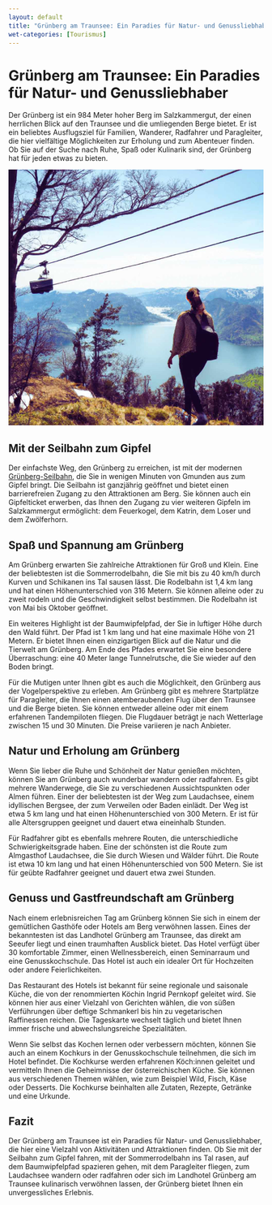 ```yaml
---
layout: default
title: "Grünberg am Traunsee: Ein Paradies für Natur- und Genussliebhaber"
wet-categories: [Tourismus]
---
```


# Grünberg am Traunsee: Ein Paradies für Natur- und Genussliebhaber

Der Grünberg ist ein 984 Meter hoher Berg im Salzkammergut, der einen
herrlichen Blick auf den Traunsee und die umliegenden Berge bietet. Er
ist ein beliebtes Ausflugsziel für Familien, Wanderer, Radfahrer und
Paragleiter, die hier vielfältige Möglichkeiten zur Erholung und zum
Abenteuer finden. Ob Sie auf der Suche nach Ruhe, Spaß oder Kulinarik
sind, der Grünberg hat für jeden etwas zu bieten.

![Grünberg am Traunsee: Ein Paradies für Natur- und Genussliebhaber](../assets/images/woman-hiking-gruenberg.jpg "Grünberg am Traunsee: Ein Paradies für Natur- und Genussliebhaber")

## Mit der Seilbahn zum Gipfel

Der einfachste Weg, den Grünberg zu erreichen, ist
mit der modernen
[Grünberg-Seilbahn](https://gruenberg.info/ "Grünberg am Traunsee"), die Sie in wenigen Minuten von Gmunden aus zum Gipfel bringt. Die Seilbahn ist ganzjährig geöffnet und
bietet einen barrierefreien Zugang zu den Attraktionen am Berg. Sie können auch ein Gipfelticket erwerben, das Ihnen den Zugang
zu vier weiteren Gipfeln im Salzkammergut ermöglicht: dem Feuerkogel,
dem Katrin, dem Loser und dem Zwölferhorn.

## Spaß und Spannung am Grünberg

Am Grünberg erwarten Sie zahlreiche Attraktionen für Groß und Klein.
Eine der beliebtesten ist die
Sommerrodelbahn, die Sie mit bis zu 40 km/h
durch Kurven und Schikanen ins Tal sausen lässt. Die Rodelbahn ist 1,4
km lang und hat einen Höhenunterschied von 316 Metern. Sie können
alleine oder zu zweit rodeln und die Geschwindigkeit selbst bestimmen.
Die Rodelbahn ist von Mai bis Oktober geöffnet.

Ein weiteres Highlight ist der Baumwipfelpfad, der Sie in luftiger Höhe durch
den Wald führt. Der Pfad ist 1 km lang und hat eine maximale Höhe von 21
Metern. Er bietet Ihnen einen einzigartigen Blick auf die Natur und die
Tierwelt am Grünberg. Am Ende des Pfades erwartet Sie eine besondere
Überraschung: eine 40 Meter lange Tunnelrutsche, die Sie wieder auf den
Boden bringt.

Für die Mutigen unter Ihnen gibt es auch die Möglichkeit, den Grünberg
aus der Vogelperspektive zu erleben. Am Grünberg gibt es mehrere Startplätze für Paragleiter, die Ihnen einen atemberaubenden Flug über den Traunsee und die Berge bieten. Sie können
entweder alleine oder mit einem erfahrenen Tandempiloten fliegen. Die
Flugdauer beträgt je nach Wetterlage zwischen 15 und 30 Minuten. Die
Preise variieren je nach Anbieter.

## Natur und Erholung am Grünberg

Wenn Sie lieber die Ruhe und Schönheit der Natur genießen möchten,
können Sie am Grünberg auch wunderbar wandern oder radfahren. Es gibt mehrere Wanderwege, die Sie zu verschiedenen
Aussichtspunkten oder Almen führen. Einer der beliebtesten ist der
Weg zum Laudachsee, einem idyllischen Bergsee, der
zum Verweilen oder Baden einlädt. Der Weg ist etwa 5 km lang und hat
einen Höhenunterschied von 300 Metern. Er ist für alle Altersgruppen
geeignet und dauert etwa eineinhalb Stunden.

Für Radfahrer gibt es ebenfalls mehrere Routen, die unterschiedliche Schwierigkeitsgrade haben. Eine der schönsten ist die Route zum Almgasthof
Laudachsee, die Sie durch Wiesen und Wälder führt. Die Route ist etwa 10 km lang und hat einen Höhenunterschied von 500 Metern. Sie ist für geübte Radfahrer geeignet und dauert etwa zwei Stunden.

## Genuss und Gastfreundschaft am Grünberg

Nach einem erlebnisreichen Tag am Grünberg können Sie sich in einem der
gemütlichen Gasthöfe oder Hotels am Berg verwöhnen lassen.
Eines der bekanntesten ist das Landhotel Grünberg am
Traunsee, das direkt am Seeufer liegt und einen traumhaften Ausblick bietet. Das Hotel verfügt über 30 komfortable Zimmer, einen Wellnessbereich, einen Seminarraum und eine
Genusskochschule. Das Hotel ist auch ein idealer Ort für Hochzeiten oder
andere Feierlichkeiten.

Das Restaurant des Hotels ist bekannt für seine regionale und saisonale
Küche, die von der renommierten Köchin Ingrid Pernkopf geleitet wird.
Sie können hier aus einer Vielzahl von Gerichten wählen, die von süßen
Verführungen über deftige Schmankerl bis hin zu vegetarischen
Raffinessen reichen. Die Tageskarte wechselt täglich und bietet
Ihnen immer frische und abwechslungsreiche Spezialitäten.

Wenn Sie selbst das Kochen
lernen oder verbessern möchten, können Sie auch an einem Kochkurs in der
Genusskochschule teilnehmen, die sich im Hotel
befindet. Die Kochkurse werden erfahrenen Köch:innen geleitet und vermitteln Ihnen die Geheimnisse der österreichischen Küche. Sie können aus verschiedenen Themen wählen, wie
zum Beispiel Wild, Fisch, Käse oder Desserts. Die Kochkurse beinhalten alle Zutaten, Rezepte, Getränke und eine Urkunde.

## Fazit

Der Grünberg am Traunsee ist ein Paradies für Natur- und
Genussliebhaber, die hier eine Vielzahl von Aktivitäten und Attraktionen
finden. Ob Sie mit der Seilbahn zum Gipfel fahren, mit der
Sommerrodelbahn ins Tal rasen, auf dem Baumwipfelpfad spazieren gehen,
mit dem Paragleiter fliegen, zum Laudachsee wandern oder radfahren oder
sich im Landhotel Grünberg am Traunsee kulinarisch verwöhnen lassen, der
Grünberg bietet Ihnen ein unvergessliches Erlebnis.
